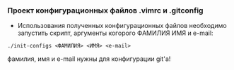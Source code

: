 ### Проект конфигурационных файлов .vimrc и .gitconfig

* Использования полученных конфигурационных файлов необходимо запустить скрипт, аргументы когорого ФАМИЛИЯ ИМЯ и e-mail:
```
./init-configs <ФАМИЛИЯ> <ИМЯ> <e-mail>
```  
фамилия, имя и e-mail нужны для конфигурации git'а!
